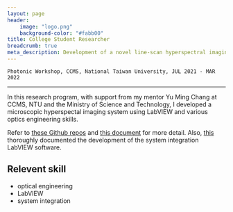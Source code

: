 ```yaml
---
layout: page
header:
    image: "logo.png"
    background-color: "#fabb00"
title: College Student Researcher
breadcrumb: true
meta_description: Development of a novel line-scan hyperspectral imaging system with LabVIEW. Recieved a Excellance Awards (NT20,000) at 2021 CCMS Innovative Techniques Competition.
---
```


`Photonic Workshop, CCMS, National Taiwan University, JUL 2021 - MAR 2022`

---
In this research program, with support from my mentor Yu Ming Chang at CCMS, NTU and the Ministry of Science and Technology, I developed a microscopic hyperspectal imaging system using LabVIEW and various optics engineering skills.

Refer to [these Github repos](https://github.com/HyperSpectral-Imaging) and [this document](https://github.com/HyperSpectral-Imaging/HSI-docs/raw/main/final.pdf) for more detail. Also, [this](https://cheng-posheng.gitbook.io/hsi-main-project-api-documentation/) thoroughly documented the development of the system integration LabVIEW software.

<blockquote class="imgur-embed-pub" lang="en" data-id="a/HbIvGlN" data-context="false" ><a href="//imgur.com/a/HbIvGlN"></a></blockquote><script async src="//s.imgur.com/min/embed.js" charset="utf-8"></script>


## Relevent skill
- optical engineering
- LabVIEW
- system integration
